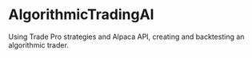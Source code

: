 # AlgorithmicTradingAI
Using Trade Pro strategies and Alpaca API, creating and backtesting an algorithmic trader.
